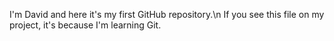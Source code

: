 I'm David and here it's my first GitHub repository.\n
If you see this file on my project, it's because I'm learning Git.
